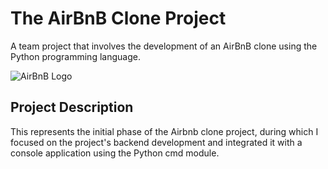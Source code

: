 # The AirBnB Clone Project
A team project that involves the development of an AirBnB clone using the Python programming language.

![AirBnB Logo](https://www.pngitem.com/middle/iioibib_sign-png-download-sign-transparent-png/)

## Project Description
This represents the initial phase of the Airbnb clone project, during which I focused on the project's backend development and integrated it with a console application using the Python cmd module.
